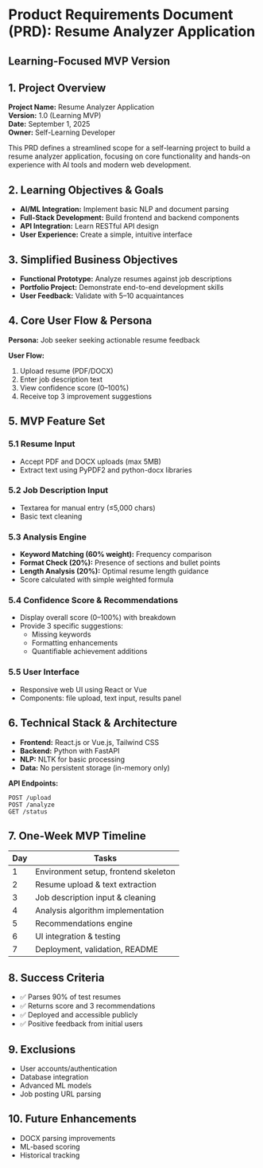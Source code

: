 # Product Requirements Document (PRD): Resume Analyzer Application
## Learning-Focused MVP Version

## 1. Project Overview

**Project Name:** Resume Analyzer Application  
**Version:** 1.0 (Learning MVP)  
**Date:** September 1, 2025  
**Owner:** Self-Learning Developer  

This PRD defines a streamlined scope for a self-learning project to build a resume analyzer application, focusing on core functionality and hands-on experience with AI tools and modern web development.

## 2. Learning Objectives & Goals

- **AI/ML Integration:** Implement basic NLP and document parsing
- **Full-Stack Development:** Build frontend and backend components
- **API Integration:** Learn RESTful API design
- **User Experience:** Create a simple, intuitive interface

## 3. Simplified Business Objectives

- **Functional Prototype:** Analyze resumes against job descriptions
- **Portfolio Project:** Demonstrate end-to-end development skills
- **User Feedback:** Validate with 5–10 acquaintances

## 4. Core User Flow & Persona

**Persona:** Job seeker seeking actionable resume feedback

**User Flow:**
1. Upload resume (PDF/DOCX)
2. Enter job description text
3. View confidence score (0–100%)
4. Receive top 3 improvement suggestions

## 5. MVP Feature Set

### 5.1 Resume Input
- Accept PDF and DOCX uploads (max 5MB)
- Extract text using PyPDF2 and python-docx libraries

### 5.2 Job Description Input
- Textarea for manual entry (≤5,000 chars)
- Basic text cleaning

### 5.3 Analysis Engine
- **Keyword Matching (60% weight):** Frequency comparison
- **Format Check (20%):** Presence of sections and bullet points
- **Length Analysis (20%):** Optimal resume length guidance
- Score calculated with simple weighted formula

### 5.4 Confidence Score & Recommendations
- Display overall score (0–100%) with breakdown
- Provide 3 specific suggestions:
  - Missing keywords
  - Formatting enhancements
  - Quantifiable achievement additions

### 5.5 User Interface
- Responsive web UI using React or Vue
- Components: file upload, text input, results panel

## 6. Technical Stack & Architecture

- **Frontend:** React.js or Vue.js, Tailwind CSS
- **Backend:** Python with FastAPI
- **NLP:** NLTK for basic processing
- **Data:** No persistent storage (in-memory only)

**API Endpoints:**
```
POST /upload
POST /analyze
GET /status
```

## 7. One-Week MVP Timeline

| Day | Tasks |
|-----|-------|
| 1 | Environment setup, frontend skeleton |
| 2 | Resume upload & text extraction |
| 3 | Job description input & cleaning |
| 4 | Analysis algorithm implementation |
| 5 | Recommendations engine |
| 6 | UI integration & testing |
| 7 | Deployment, validation, README |

## 8. Success Criteria

- ✅ Parses 90% of test resumes
- ✅ Returns score and 3 recommendations
- ✅ Deployed and accessible publicly
- ✅ Positive feedback from initial users

## 9. Exclusions

- User accounts/authentication
- Database integration
- Advanced ML models
- Job posting URL parsing

## 10. Future Enhancements

- DOCX parsing improvements
- ML-based scoring
- Historical tracking